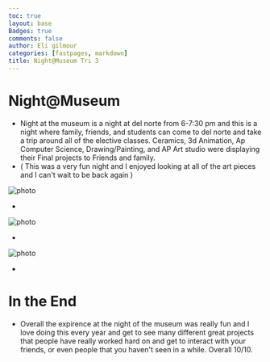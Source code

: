 ```yaml
---
toc: true
layout: base
Badges: true
comments: false
author: Eli gilmour
categories: [fastpages, markdown]
title: Night@Museum Tri 3
---
```


# Night@Museum
- Night at the museum is a night at del norte from 6-7:30 pm and this is a night where family, friends, and students can come to del norte and take a trip around all of the elective classes. Ceramics, 3d Animation, Ap Computer Science, Drawing/Painting, and AP Art studio were displaying their Final projects to Friends and family.
- ( This was a very fun night and I enjoyed looking at all of the art pieces and I can't wait to be back again )

![photo]({{site.baseurl}}/images/.JPG)

- 

![photo]({{site.baseurl}}/images/.JPG)

- 

![photo]({{site.baseurl}}/images/.JPG)

- 

# In the End

- Overall the expirence at the night of the museum was really fun and I love doing this every year and get to see many different great projects that people have really worked hard on and get to interact with your friends, or even people that you haven't seen in a while. Overall 10/10.